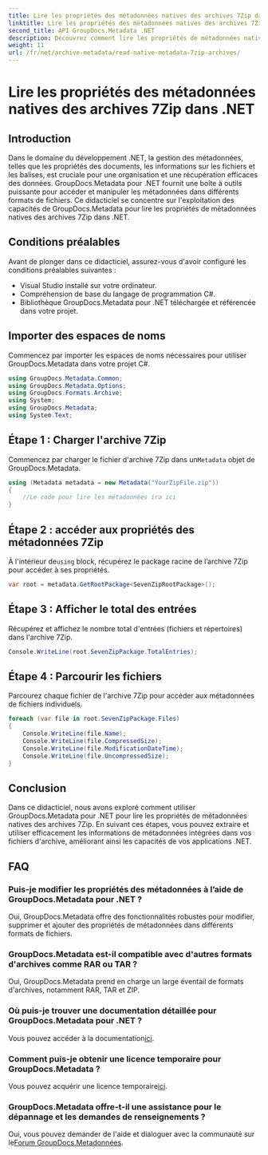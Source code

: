 ```yaml
---
title: Lire les propriétés des métadonnées natives des archives 7Zip dans .NET
linktitle: Lire les propriétés des métadonnées natives des archives 7Zip dans .NET
second_title: API GroupDocs.Metadata .NET
description: Découvrez comment lire les propriétés de métadonnées natives des archives 7Zip à l'aide de GroupDocs.Metadata pour .NET. Améliorez les capacités de gestion des données de votre application .NET.
weight: 11
url: /fr/net/archive-metadata/read-native-metadata-7zip-archives/
---
```


# Lire les propriétés des métadonnées natives des archives 7Zip dans .NET

## Introduction
Dans le domaine du développement .NET, la gestion des métadonnées, telles que les propriétés des documents, les informations sur les fichiers et les balises, est cruciale pour une organisation et une récupération efficaces des données. GroupDocs.Metadata pour .NET fournit une boîte à outils puissante pour accéder et manipuler les métadonnées dans différents formats de fichiers. Ce didacticiel se concentre sur l'exploitation des capacités de GroupDocs.Metadata pour lire les propriétés de métadonnées natives des archives 7Zip dans .NET. 
## Conditions préalables
Avant de plonger dans ce didacticiel, assurez-vous d'avoir configuré les conditions préalables suivantes :
- Visual Studio installé sur votre ordinateur.
- Compréhension de base du langage de programmation C#.
- Bibliothèque GroupDocs.Metadata pour .NET téléchargée et référencée dans votre projet.

## Importer des espaces de noms
Commencez par importer les espaces de noms nécessaires pour utiliser GroupDocs.Metadata dans votre projet C#.
```csharp
using GroupDocs.Metadata.Common;
using GroupDocs.Metadata.Options;
using GroupDocs.Formats.Archive;
using System;
using GroupDocs.Metadata;
using System.Text;
```
## Étape 1 : Charger l'archive 7Zip
 Commencez par charger le fichier d'archive 7Zip dans un`Metadata` objet de GroupDocs.Metadata.
```csharp
using (Metadata metadata = new Metadata("YourZipFile.zip"))
{
    //Le code pour lire les métadonnées ira ici
}
```
## Étape 2 : accéder aux propriétés des métadonnées 7Zip
 À l'intérieur de`using` block, récupérez le package racine de l’archive 7Zip pour accéder à ses propriétés.
```csharp
var root = metadata.GetRootPackage<SevenZipRootPackage>();
```
## Étape 3 : Afficher le total des entrées
Récupérez et affichez le nombre total d'entrées (fichiers et répertoires) dans l'archive 7Zip.
```csharp
Console.WriteLine(root.SevenZipPackage.TotalEntries);
```
## Étape 4 : Parcourir les fichiers
Parcourez chaque fichier de l'archive 7Zip pour accéder aux métadonnées de fichiers individuels.
```csharp
foreach (var file in root.SevenZipPackage.Files)
{
    Console.WriteLine(file.Name);
    Console.WriteLine(file.CompressedSize);
    Console.WriteLine(file.ModificationDateTime);
    Console.WriteLine(file.UncompressedSize);
}
```

## Conclusion
Dans ce didacticiel, nous avons exploré comment utiliser GroupDocs.Metadata pour .NET pour lire les propriétés de métadonnées natives des archives 7Zip. En suivant ces étapes, vous pouvez extraire et utiliser efficacement les informations de métadonnées intégrées dans vos fichiers d'archive, améliorant ainsi les capacités de vos applications .NET.

## FAQ
### Puis-je modifier les propriétés des métadonnées à l’aide de GroupDocs.Metadata pour .NET ?
Oui, GroupDocs.Metadata offre des fonctionnalités robustes pour modifier, supprimer et ajouter des propriétés de métadonnées dans différents formats de fichiers.
### GroupDocs.Metadata est-il compatible avec d'autres formats d'archives comme RAR ou TAR ?
Oui, GroupDocs.Metadata prend en charge un large éventail de formats d'archives, notamment RAR, TAR et ZIP.
### Où puis-je trouver une documentation détaillée pour GroupDocs.Metadata pour .NET ?
 Vous pouvez accéder à la documentation[ici](https://tutorials.groupdocs.com/metadata/net/).
### Comment puis-je obtenir une licence temporaire pour GroupDocs.Metadata ?
 Vous pouvez acquérir une licence temporaire[ici](https://purchase.groupdocs.com/temporary-license/).
### GroupDocs.Metadata offre-t-il une assistance pour le dépannage et les demandes de renseignements ?
 Oui, vous pouvez demander de l'aide et dialoguer avec la communauté sur le[Forum GroupDocs.Metadonnées](https://forum.groupdocs.com/c/metadata/14).